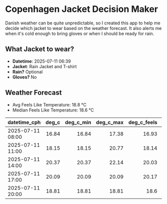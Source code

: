 
# Copenhagen Jacket Decision Maker

Danish weather can be quite unpredictable, so I created this app to help me decide which jacket to wear based on the weather forecast. 
It also alerts me when it's cold enough to bring gloves or when I should be ready for rain.

## What Jacket to wear?

- **Datetime**: 2025-07-11 06:39
- **Jacket**: Rain Jacket and T-shirt
- **Rain?** Optional
- **Gloves?** No

## Weather Forecast
- Avg Feels Like Temperature: 18.8 °C
- Median Feels Like Temperature: 18.6 °C

| datetime_cph     |   deg_c |   deg_c_min |   deg_c_max |   deg_c_feels | weather   | wind   | rain   |
|:-----------------|--------:|------------:|------------:|--------------:|:----------|:-------|:-------|
| 2025-07-11 08:00 |   16.84 |       16.84 |       17.38 |         16.93 | Clouds    | High   | None   |
| 2025-07-11 11:00 |   18.15 |       18.15 |       20.77 |         18.14 | Clouds    | Medium | None   |
| 2025-07-11 14:00 |   20.37 |       20.37 |       22.14 |         20.03 | Clouds    | Medium | None   |
| 2025-07-11 17:00 |   20.09 |       20.09 |       20.09 |         20.17 | Rain      | Low    | Low    |
| 2025-07-11 20:00 |   18.81 |       18.81 |       18.81 |         18.6  | Rain      | High   | Low    |
        